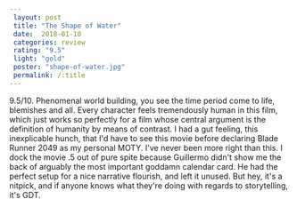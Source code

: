 ```yaml
---
 layout: post
 title: "The Shape of Water"
 date:  2018-01-10
 categories: review
 rating: "9.5"
 light: "gold"
 poster: "shape-of-water.jpg"
 permalink: /:title
---
```



9.5/10. Phenomenal world building, you see the time period come to life, blemishes and all. Every character feels tremendously human in this film, which just works so perfectly for a film whose central argument is the definition of humanity by means of contrast. I had a gut feeling, this inexplicable hunch, that I'd have to see this movie before declaring Blade Runner 2049 as my personal MOTY. I've never been more right than this. I dock the movie .5 out of pure spite because Guillermo didn't show me the back of arguably the most important goddamn calendar card. He had the perfect setup for a nice narrative flourish, and left it unused. But hey, it's a nitpick, and if anyone knows what they're doing with regards to storytelling, it's GDT. 